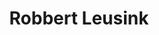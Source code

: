---
title: 'Robbert Leusink'
description: 'Robbert Leusink is onbeschaamd katholiek, fier traditionalist en connaisseur in alle verfijnde zaken.'
keyword: 'Bestrijder van Calvinisme'
pseudonym: false
image: robert-bellarmine.jpeg
---